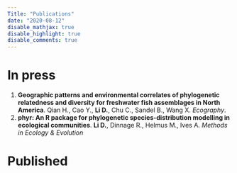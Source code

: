 ```yaml
---
Title: "Publications"
date: "2020-08-12"
disable_mathjax: true
disable_highlight: true
disable_comments: true
---
```

<center>
<a target="_blank" href="https://scholar.google.com/citations?user=0I2wXJQAAAAJ&hl=en"><i class="ai ai-google-scholar ai-2x"></i></a> 
<a target="_blank" href="https://www.researchgate.net/profile/Daijiang_Li"><i class="ai ai-researchgate ai-2x"></i></a> 
<a target="_blank" href="https://publons.com/a/719613/"><i class="ai ai-publons ai-2x"></i></a>
</center>

# In press

<ol>
<li> <b>Geographic patterns and environmental correlates of phylogenetic relatedness and diversity for freshwater fish assemblages in North America</b>. Qian H., Cao Y., <b>Li D.</b>, Chu C., Sandel B., Wang X. <i>Ecography</i>. <span class="doi link badge">
    <a href="https://onlinelibrary.wiley.com/doi/full/10.1111/ecog.05280" target="_blank" title="Text through DOI"><i class="ai ai-doi"></i></a>
</span> </li>

<li> <b>phyr: An R package for phylogenetic species-distribution modelling in ecological communities</b>. <b>Li D.</b>, Dinnage R., Helmus M., Ives A. <i>Methods in Ecology & Evolution</i>
<span class="doi link badge">
    <a href="https://besjournals.onlinelibrary.wiley.com/doi/abs/10.1111/2041-210X.13471" target="_blank" title="Text through DOI"><i class="ai ai-doi"></i></a>
</span> </li>
</ol>

# Published

